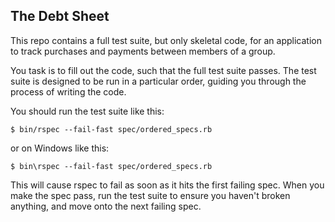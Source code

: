 ## The Debt Sheet

This repo contains a full test suite, but only skeletal code, for an
application to track purchases and payments between members of a group.

You task is to fill out the code, such that the full test suite passes.  The
test suite is designed to be run in a particular order, guiding you through the
process of writing the code.

You should run the test suite like this:

    $ bin/rspec --fail-fast spec/ordered_specs.rb

or on Windows like this:

    $ bin\rspec --fail-fast spec/ordered_specs.rb

This will cause rspec to fail as soon as it hits the first failing spec.  When
you make the spec pass, run the test suite to ensure you haven't broken
anything, and move onto the next failing spec. 

